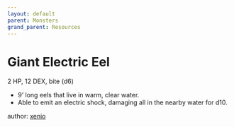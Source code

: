 ```yaml
---
layout: default
parent: Monsters
grand_parent: Resources
---
```


# Giant Electric Eel
2 HP, 12 DEX, bite (d6)  
- 9’ long eels that live in warm, clear water.  
- Able to emit an electric shock, damaging all in the nearby water for d10.  

author: [xenio](https://xenioinabottle.blogspot.com)
